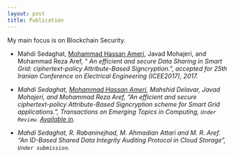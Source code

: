 ```yaml
---
layout: post
title: Publication
---
```



<div class="message">
  My main focus is on Blockchain Security.
</div>

- Mahdi Sedaghat, [Mohammad Hassan Ameri](https://www.cs.purdue.edu/homes/mameriek/), Javad Mohajeri, and Mohammad Reza Aref, “<em> An efficient and secure Data Sharing in Smart Grid: ciphertext-policy Attribute-Based Signcryption.”, accepted for 25th Iranian Conference on Electrical Engineering (ICEE2017), 2017.


- Mahdi Sedaghat, [Mohammad Hassan Ameri](https://www.cs.purdue.edu/homes/mameriek/), Mahshid Delavar, Javad Mohajeri, and Mohammad Reza Aref, “An efficient and secure ciphertext-policy Attribute-Based Signcryption scheme for Smart Grid applications.”, Transactions on Emerging Topics in Computing, `Under Review`. [Available in](https://pdfs.semanticscholar.org/0832/a1a69eaad771bd3a988524dd9401f96f66b1.pdf).

- Mahdi Sedaghat, R. Rabaninejhad, M. Ahmadian Attari and M. R. Aref. “An ID-Based Shared Data Integrity Auditing Protocol in Cloud Storage”, `Under submission`.
